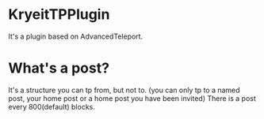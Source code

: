 # KryeitTPPlugin
It's a plugin based on AdvancedTeleport. 

# What's a post?
It's a structure you can tp from, but not to. (you can only tp to a named post, your home post or a home post you have been invited)
There is a post every 800(default) blocks.
